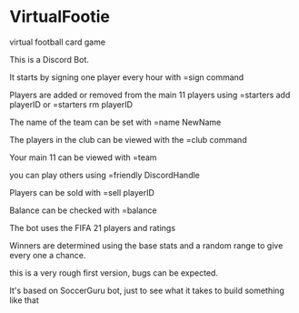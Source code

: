 # VirtualFootie
virtual football card game


This is a Discord Bot. 

It starts by signing one player every hour with =sign command

Players are added or removed from the main 11 players using =starters add playerID or =starters rm playerID

The name of the team can be set with =name NewName

The players in the club can be viewed with the =club command

Your main 11 can be viewed with =team

you can play others using =friendly DiscordHandle

Players can be sold with =sell playerID

Balance can be checked with =balance

The bot uses the FIFA 21 players and ratings

Winners are determined using the base stats and a random range to give every one a chance. 

this is a very rough first version, bugs can be expected.

It's based on SoccerGuru bot, just to see what it takes to build something like that
